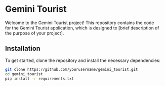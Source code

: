 # Gemini Tourist

Welcome to the Gemini Tourist project! This repository contains the code for the Gemini Tourist application, which is designed to [brief description of the purpose of your project].

## Installation

To get started, clone the repository and install the necessary dependencies:
```bash
git clone https://github.com/yourusername/gemini_tourist.git
cd gemini_tourist
pip install -r requirements.txt
